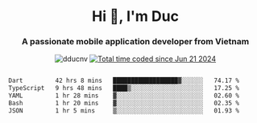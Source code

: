 <h1 align="center">
  Hi 👋, I'm  Duc</h1>
<h3 align="center">A passionate mobile application developer from Vietnam</h3>  
  
<p align="center"> <img src="https://komarev.com/ghpvc/?username=dducnv&label=Profile%20views&color=0e75b6&style=flat" alt="dducnv" /> 
<a href="https://wakatime.com/@4d2a2cd9-1bcb-4dd1-84a4-dce128a35137"><img src="https://wakatime.com/badge/user/4d2a2cd9-1bcb-4dd1-84a4-dce128a35137.svg" alt="Total time coded since Jun 21 2024" /></a>
</p>  

<div style="width: 100vw; overflow-x: auto; flex:center">
  <!--START_SECTION:waka-->

```txt
Dart         42 hrs 8 mins   ██████████████████▓░░░░░░   74.17 %
TypeScript   9 hrs 48 mins   ████▒░░░░░░░░░░░░░░░░░░░░   17.25 %
YAML         1 hr 28 mins    ▓░░░░░░░░░░░░░░░░░░░░░░░░   02.60 %
Bash         1 hr 20 mins    ▓░░░░░░░░░░░░░░░░░░░░░░░░   02.35 %
JSON         1 hr 5 mins     ▒░░░░░░░░░░░░░░░░░░░░░░░░   01.93 %
```

<!--END_SECTION:waka-->
</div>




  
